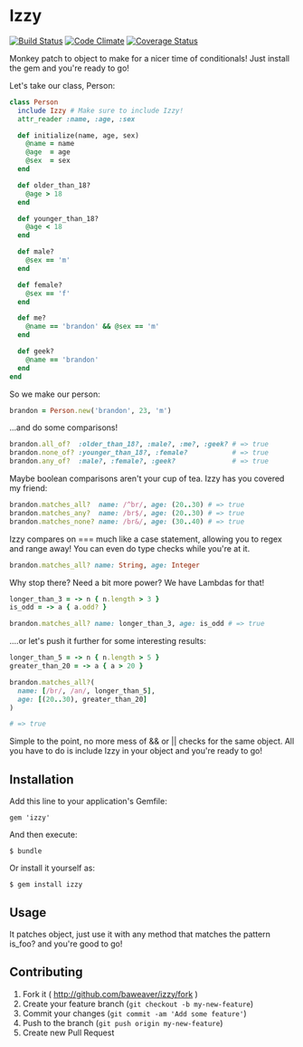 # Izzy

[![Build Status](https://travis-ci.org/baweaver/izzy.png?branch=master)](https://travis-ci.org/baweaver/izzy)
[![Code Climate](https://codeclimate.com/github/baweaver/izzy.png)](https://codeclimate.com/github/baweaver/izzy)
[![Coverage Status](https://coveralls.io/repos/baweaver/izzy/badge.png?branch=master)](https://coveralls.io/r/baweaver/izzy?branch=master)

Monkey patch to object to make for a nicer time of conditionals! Just install the gem and you're ready to go!


Let's take our class, Person:

```ruby
class Person
  include Izzy # Make sure to include Izzy!
  attr_reader :name, :age, :sex

  def initialize(name, age, sex)
    @name = name
    @age  = age
    @sex  = sex
  end

  def older_than_18?
    @age > 18
  end

  def younger_than_18?
    @age < 18
  end

  def male?
    @sex == 'm'
  end

  def female?
    @sex == 'f'
  end

  def me?
    @name == 'brandon' && @sex == 'm'
  end

  def geek?
    @name == 'brandon'
  end
end
```

So we make our person:
```ruby
brandon = Person.new('brandon', 23, 'm')
```

...and do some comparisons!
```ruby
brandon.all_of?  :older_than_18?, :male?, :me?, :geek? # => true
brandon.none_of? :younger_than_18?, :female?           # => true
brandon.any_of?  :male?, :female?, :geek?              # => true
```

Maybe boolean comparisons aren't your cup of tea. Izzy has you covered my friend:
```ruby
brandon.matches_all?  name: /^br/, age: (20..30) # => true
brandon.matches_any?  name: /br$/, age: (20..30) # => true
brandon.matches_none? name: /br&/, age: (30..40) # => true
```
Izzy compares on === much like a case statement, allowing you to regex and range away! You can even do type checks while you're at it.

```ruby
brandon.matches_all? name: String, age: Integer
```

Why stop there? Need a bit more power? We have Lambdas for that!

```ruby
longer_than_3 = -> n { n.length > 3 }
is_odd = -> a { a.odd? }

brandon.matches_all? name: longer_than_3, age: is_odd # => true
```

....or let's push it further for some interesting results:

```ruby
longer_than_5 = -> n { n.length > 5 }
greater_than_20 = -> a { a > 20 }

brandon.matches_all?(
  name: [/br/, /an/, longer_than_5],
  age: [(20..30), greater_than_20]
)

# => true

```

Simple to the point, no more mess of && or || checks for the same object. All you have to do is include Izzy in your object and you're ready to go!

## Installation

Add this line to your application's Gemfile:

    gem 'izzy'

And then execute:

    $ bundle

Or install it yourself as:

    $ gem install izzy

## Usage

It patches object, just use it with any method that matches the pattern is_foo? and you're good to go!

## Contributing

1. Fork it ( http://github.com/baweaver/izzy/fork )
2. Create your feature branch (`git checkout -b my-new-feature`)
3. Commit your changes (`git commit -am 'Add some feature'`)
4. Push to the branch (`git push origin my-new-feature`)
5. Create new Pull Request
